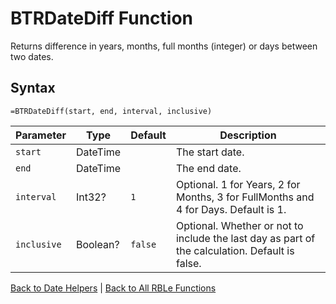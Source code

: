 # BTRDateDiff Function

Returns difference in years, months, full months (integer) or days between two dates.

## Syntax

```excel
=BTRDateDiff(start, end, interval, inclusive)
```

Parameter | Type | Default | Description
---|---|---|---
`start` | DateTime |  | The start date.
`end` | DateTime |  | The end date.
`interval` | Int32? | `1` | Optional.  1 for Years, 2 for Months, 3 for FullMonths and 4 for Days.  Default is 1.
`inclusive` | Boolean? | `false` | Optional.  Whether or not to include the last day as part of the calculation.  Default is false.

[Back to Date Helpers](Readme.md) | [Back to All RBLe Functions](/RBLe/RBLe.md#function-documentation)